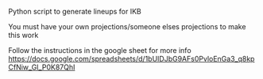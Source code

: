 Python script to generate lineups for IKB

You must have your own projections/someone elses projections to make this work

Follow the instructions in the google sheet for more info https://docs.google.com/spreadsheets/d/1bUIDJbG9AFs0PvloEnGa3_q8kpCfNiw_GI_P0K87QhI
